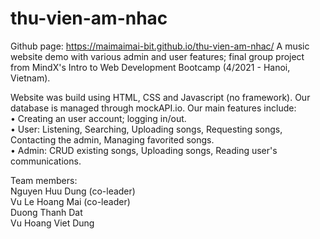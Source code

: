 # thu-vien-am-nhac
Github page: https://maimaimai-bit.github.io/thu-vien-am-nhac/
A music website demo with various admin and user features; final group project from MindX's Intro to Web Development Bootcamp (4/2021 - Hanoi, Vietnam). 

Website was build using HTML, CSS and Javascript (no framework). Our database is managed through mockAPI.io. Our main features include: <br />
• Creating an user account; logging in/out. <br />
• User: Listening, Searching, Uploading songs, Requesting songs, Contacting the admin, Managing favorited songs. <br />
• Admin: CRUD existing songs, Uploading songs, Reading user's communications. <br />

Team members: <br />
Nguyen Huu Dung (co-leader) <br />
Vu Le Hoang Mai (co-leader) <br />
Duong Thanh Dat <br />
Vu Hoang Viet Dung <br />
